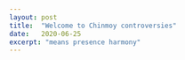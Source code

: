 ```yaml
---
layout: post
title:  "Welcome to Chinmoy controversies"
date:   2020-06-25
excerpt: "means presence harmony"
---
```

